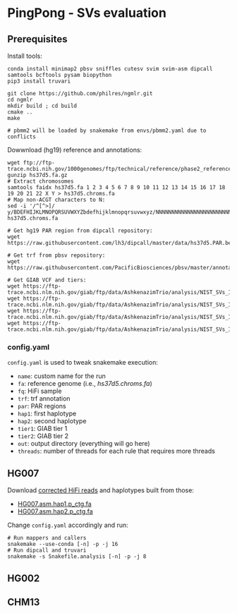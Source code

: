 # PingPong - SVs evaluation

## Prerequisites
Install tools:
```
conda install minimap2 pbsv sniffles cutesv svim svim-asm dipcall samtools bcftools pysam biopython
pip3 install truvari

git clone https://github.com/philres/ngmlr.git
cd ngmlr
mkdir build ; cd build
cmake ..
make

# pbmm2 will be loaded by snakemake from envs/pbmm2.yaml due to conflicts
```

Dowwnload (hg19) reference and annotations:
```
wget ftp://ftp-trace.ncbi.nih.gov/1000genomes/ftp/technical/reference/phase2_reference_assembly_sequence/hs37d5.fa.gz
gunzip hs37d5.fa.gz
# Extract chromosomes
samtools faidx hs37d5.fa 1 2 3 4 5 6 7 8 9 10 11 12 13 14 15 16 17 18 19 20 21 22 X Y > hs37d5.chroms.fa
# Map non-ACGT characters to N:
sed -i '/^[^>]/ y/BDEFHIJKLMNOPQRSUVWXYZbdefhijklmnopqrsuvwxyz/NNNNNNNNNNNNNNNNNNNNNNNNNNNNNNNNNNNNNNNNNNNN/' hs37d5.chroms.fa

# Get hg19 PAR region from dipcall repository:
wget https://raw.githubusercontent.com/lh3/dipcall/master/data/hs37d5.PAR.bed

# Get trf from pbsv repository:
wget https://raw.githubusercontent.com/PacificBiosciences/pbsv/master/annotations/human_hs37d5.trf.bed

# Get GIAB VCF and tiers:
wget https://ftp-trace.ncbi.nlm.nih.gov/giab/ftp/data/AshkenazimTrio/analysis/NIST_SVs_Integration_v0.6/HG002_SVs_Tier1_v0.6.vcf.gz
wget https://ftp-trace.ncbi.nlm.nih.gov/giab/ftp/data/AshkenazimTrio/analysis/NIST_SVs_Integration_v0.6/HG002_SVs_Tier1_v0.6.vcf.gz.tbi
wget https://ftp-trace.ncbi.nlm.nih.gov/giab/ftp/data/AshkenazimTrio/analysis/NIST_SVs_Integration_v0.6/HG002_SVs_Tier1_v0.6.bed
wget https://ftp-trace.ncbi.nlm.nih.gov/giab/ftp/data/AshkenazimTrio/analysis/NIST_SVs_Integration_v0.6/HG002_SVs_Tier2_v0.6.bed
```

### config.yaml
`config.yaml` is used to tweak snakemake execution:
* `name`: custom name for the run
* `fa`: reference genome (i.e., _hs37d5.chroms.fa_)
* `fq`: HiFi sample
* `trf`: trf annotation
* `par`: PAR regions
* `hap1`: first haplotype
* `hap2`: second haplotype
* `tier1`: GIAB tier 1
* `tier2`: GIAB tier 2
* `out`: output directory (everything will go here)
* `threads`: number of threads for each rule that requires more threads

## HG007
Download [corrected HiFi reads](https://console.cloud.google.com/storage/browser/_details/brain-genomics-public/research/deepconsensus/publication/deepconsensus_predictions/hg007_15kb/three_smrt_cells/HG007_230654_115437_2fl_DC_hifi_reads.fastq) and haplotypes built from those:
* [HG007.asm.hap1.p_ctg.fa](https://console.cloud.google.com/storage/browser/brain-genomics-public/research/deepconsensus/publication/analysis/genome_assembly/hg007_15kb/two_smrt_cells/dc/HG007.asm.hap1.p_ctg.fa)
* [HG007.asm.hap2.p_ctg.fa](https://console.cloud.google.com/storage/browser/brain-genomics-public/research/deepconsensus/publication/analysis/genome_assembly/hg007_15kb/two_smrt_cells/dc/HG007.asm.hap2.p_ctg.fa)

Change `config.yaml` accordingly and run:
```
# Run mappers and callers
snakemake --use-conda [-n] -p -j 16
# Run dipcall and truvari
snakemake -s Snakefile.analysis [-n] -p -j 8
```

## HG002


## CHM13




